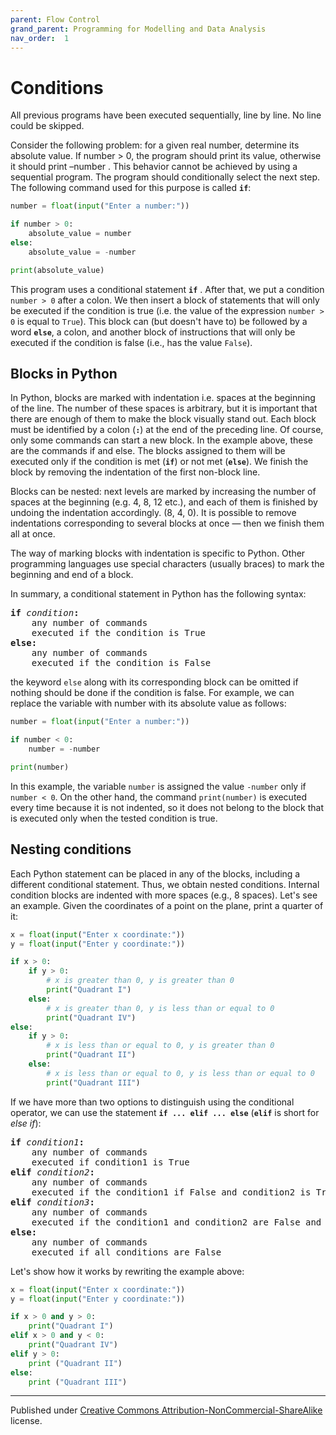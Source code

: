 ```yaml
---
parent: Flow Control
grand_parent: Programming for Modelling and Data Analysis
nav_order:  1
---
```


# Conditions

All previous programs have been executed sequentially, line by line. No line could be skipped.

Consider the following problem: for a given real number, determine its absolute value. If number > 0, the program should print its value, otherwise it should print –number . This behavior cannot be achieved by using a sequential program. The program should conditionally select the next step. The following command used for this purpose is called **`if`**:

```python
number = float(input("Enter a number:"))

if number > 0:
    absolute_value = number
else:
    absolute_value = -number

print(absolute_value)
```

This program uses a conditional statement **`if`** . After that, we put a condition `number > 0` after a colon. We then insert a block of statements that will only be executed if the condition is true (i.e. the value of the expression `number > 0` is equal to  `True`). This block can (but doesn't have to) be followed by a word **`else`**, a colon, and another block of instructions that will only be executed if the condition is false (i.e., has the value `False`).

## Blocks in Python

In Python, blocks are marked with indentation i.e. spaces at the beginning of the line. The number of these spaces is arbitrary, but it is important that there are enough of them to make the block visually stand out. Each block  must be identified by a colon (**`:`**) at the end of the  preceding line. Of course, only some commands can start a new block. In the example above, these are the commands if and else. The blocks assigned to them will be executed only if the condition is met (**`if`**) or not met (**`else`**). We finish the block by removing the indentation of the first non-block line.

Blocks can be nested: next levels are marked by increasing the number of spaces at the beginning (e.g. 4, 8, 12 etc.), and each of them is finished by undoing the indentation accordingly. (8, 4, 0). It is possible to remove indentations corresponding to several blocks at once — then we finish them all at once.

The way of marking blocks with indentation is specific to Python. Other programming languages use special characters (usually braces) to mark the beginning and end of a block.

In summary, a conditional statement in Python has the following syntax:

<pre>
<b>if</b> <i>condition</i><b>:</b>
    any number of commands
    executed if the condition is True
<b>else:</b>
    any number of commands
    executed if the condition is False
</pre>

the keyword `else` along with its corresponding block can be omitted if nothing should be done if the condition is false. For example, we can replace the variable with number with its absolute value as follows:

```python
number = float(input("Enter a number:"))

if number < 0:
    number = -number

print(number)
```

In this example, the variable `number` is assigned the value `-number` only if `number < 0`. On the other hand, the command `print(number)` is executed every time because it is not indented, so it does not belong to the block that is executed only when the tested condition is true.

## Nesting conditions

Each Python statement can be placed in any of the blocks, including a different conditional statement. Thus, we obtain nested conditions. Internal condition blocks are indented with more spaces (e.g., 8 spaces). Let's see an example. Given the coordinates of a point on the plane, print a quarter of it:

```python
x = float(input("Enter x coordinate:"))
y = float(input("Enter y coordinate:"))

if x > 0:
    if y > 0:
        # x is greater than 0, y is greater than 0
        print("Quadrant I")
    else:
        # x is greater than 0, y is less than or equal to 0
        print("Quadrant IV")
else:
    if y > 0:
        # x is less than or equal to 0, y is greater than 0
        print("Quadrant II")
    else:
        # x is less than or equal to 0, y is less than or equal to 0
        print("Quadrant III")
```

If we have more than two options to distinguish using the conditional operator, we can use the statement **`if ... elif ... else`** (**`elif`** is short for *else if*):

<pre>
<b>if</b> <i>condition1</i><b>:</b>
    any number of commands
    executed if condition1 is True
<b>elif</b> <i>condition2</i><b>:</b>
    any number of commands
    executed if the condition1 if False and condition2 is True
<b>elif</b> <i>condition3</i><b>:</b>
    any number of commands
    executed if the condition1 and condition2 are False and condition3 is True
<b>else:</b>
    any number of commands
    executed if all conditions are False
</pre>

Let's show how it works by rewriting the example above:

```python
x = float(input("Enter x coordinate:"))
y = float(input("Enter y coordinate:"))

if x > 0 and y > 0:
    print("Quadrant I")
elif x > 0 and y < 0:
    print("Quadrant IV")
elif y > 0:
    print ("Quadrant II")
else:
    print ("Quadrant III")
```

<hr/>

Published under [Creative Commons Attribution-NonCommercial-ShareAlike](https://creativecommons.org/licenses/by-nc-sa/4.0/) license.
